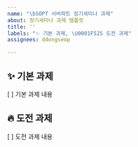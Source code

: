```yaml
---
name: "\bSOPT 서버파트 정기세미나 과제"
about: 정기세미나 과제 템플릿
title: ''
labels: "✨ 기본 과제, \U0001F525 도전 과제"
assignees: ddongseop

---
```


## ✨ 기본 과제
[ ] 기본 과제 내용

## 🔥 도전 과제
[ ] 도전 과제 내용
